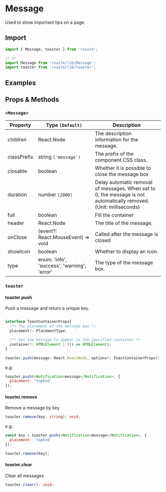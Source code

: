 # Message

Used to show important tips on a page.

## Import

```js
import { Message, toaster } from 'rsuite';

// or
import Message from 'rsuite/lib/Message';
import toaster from 'rsuite/lib/toaster';
```

## Examples

<!--{demo}-->

## Props & Methods

### `<Message>`

| Property    | Type `(Default)`                            | Description                                                                                                        |
| ----------- | ------------------------------------------- | ------------------------------------------------------------------------------------------------------------------ |
| children    | React.Node                                  | The description information for the message.                                                                       |
| classPrefix | string `('message')`                        | The prefix of the component CSS class.                                                                             |
| closable    | boolean                                     | Whether it is possible to close the message box                                                                    |
| duration    | number `(2000)`                             | Delay automatic removal of messages. When set to 0, the message is not automatically removed. (Unit: milliseconds) |
| full        | boolean                                     | Fill the container                                                                                                 |
| header      | React.Node                                  | The title of the message.                                                                                          |
| onClose     | (event?: React.MouseEvent) => void          | Called after the message is closed                                                                                 |
| showIcon    | boolean                                     | Whether to display an icon.                                                                                        |
| type        | enum: 'info', 'success', 'warning', 'error' | The type of the message box.                                                                                       |

### `toaster`

#### toaster.push

Push a message and return a unique key.

```ts

interface ToastContainerProps{
  /** The placement of the message box */
  placement?: PlacementType;

  /** Set the message to appear in the specified container */
  container?: HTMLElement | (() => HTMLElement);
}

toaster.push(message: React.ReactNode, options?: ToastContainerProps): string;
```

e.g:

```js
toaster.push(<Notification>message</Notification>, {
  placement: 'topEnd'
});
```

#### toaster.remove

Remove a message by key

```ts
toaster.remove(key: string): void;
```

e.g:

```js
const key = toaster.push(<Notification>message</Notification>, {
  placement: 'topEnd'
});

toaster.remove(key);
```

#### toaster.clear

Clear all messages

```ts
toaster.clear(): void;
```
